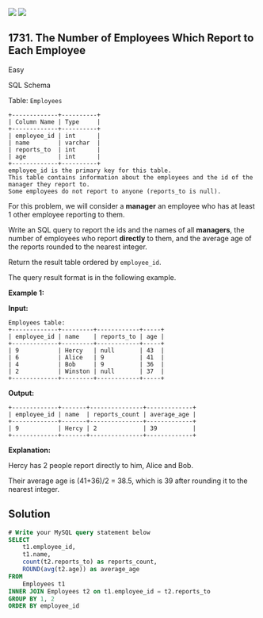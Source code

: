 [![](https://img.shields.io/github/stars/javadev/LeetCode-in-Kotlin?label=Stars&style=flat-square)](https://github.com/javadev/LeetCode-in-Kotlin)
[![](https://img.shields.io/github/forks/javadev/LeetCode-in-Kotlin?label=Fork%20me%20on%20GitHub%20&style=flat-square)](https://github.com/javadev/LeetCode-in-Kotlin/fork)

## 1731\. The Number of Employees Which Report to Each Employee

Easy

SQL Schema

Table: `Employees`

    +-------------+----------+
    | Column Name | Type     |
    +-------------+----------+
    | employee_id | int      |
    | name        | varchar  |
    | reports_to  | int      |
    | age         | int      |
    +-------------+----------+
    employee_id is the primary key for this table.
    This table contains information about the employees and the id of the manager they report to.
    Some employees do not report to anyone (reports_to is null). 

For this problem, we will consider a **manager** an employee who has at least 1 other employee reporting to them.

Write an SQL query to report the ids and the names of all **managers**, the number of employees who report **directly** to them, and the average age of the reports rounded to the nearest integer.

Return the result table ordered by `employee_id`.

The query result format is in the following example.

**Example 1:**

**Input:**

    Employees table:
    +-------------+---------+------------+-----+
    | employee_id | name    | reports_to | age |
    +-------------+---------+------------+-----+
    | 9           | Hercy   | null       | 43  |
    | 6           | Alice   | 9          | 41  |
    | 4           | Bob     | 9          | 36  |
    | 2           | Winston | null       | 37  |
    +-------------+---------+------------+-----+

**Output:**

    +-------------+-------+---------------+-------------+
    | employee_id | name  | reports_count | average_age |
    +-------------+-------+---------------+-------------+
    | 9           | Hercy | 2             | 39          |
    +-------------+-------+---------------+-------------+

**Explanation:**

Hercy has 2 people report directly to him, Alice and Bob.

Their average age is (41+36)/2 = 38.5, which is 39 after rounding it to the nearest integer.

## Solution

```sql
# Write your MySQL query statement below
SELECT
    t1.employee_id,
    t1.name,
    count(t2.reports_to) as reports_count,
    ROUND(avg(t2.age)) as average_age
FROM 
    Employees t1
INNER JOIN Employees t2 on t1.employee_id = t2.reports_to
GROUP BY 1, 2
ORDER BY employee_id
```